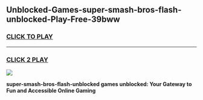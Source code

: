 
## Unblocked-Games-super-smash-bros-flash-unblocked-Play-Free-39bww
<h3>
<a href="https://premium76.site?title=super-smash-bros-flash-unblocked&ref=12A">CLICK TO PLAY</a></h3>
<hr>

<h3>
<a href="https://premium76.site?title=super-smash-bros-flash-unblocked&ref=12A">CLICK 2 PLAY</a>
  
</h3>

<a href="https://premium76.site?title=super-smash-bros-flash-unblocked&ref=12A"><img src="https://clearcache.store/games.png"></a>


**super-smash-bros-flash-unblocked games unblocked: Your Gateway to Fun and Accessible Online Gaming**
